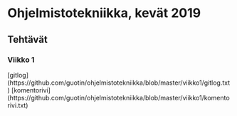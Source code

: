 <h1> Ohjelmistotekniikka, kevät 2019 </h1>
<h2> Tehtävät </h2>
<h3> Viikko 1 </h3>
[gitlog] (https://github.com/guotin/ohjelmistotekniikka/blob/master/viikko1/gitlog.txt)
[komentorivi] (https://github.com/guotin/ohjelmistotekniikka/blob/master/viikko1/komentorivi.txt)
